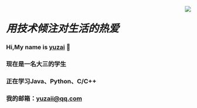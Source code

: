 <img align="right" src="https://github-readme-stats.vercel.app/api?username=delstonz&show_icons=true" />


# *用技术倾注对生活的热爱*
### Hi,My name is [yuzai](https://yuzai.xyz/) 👋
### 现在是一名大三的学生
### 正在学习Java、Python、C/C++
### 我的邮箱：[yuzaii@qq.com](yuzaii@qq.com)
